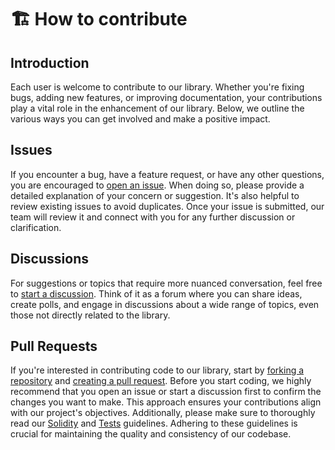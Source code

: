 # 🏗 How to contribute

## Introduction

Each user is welcome to contribute to our library. Whether you're fixing bugs, adding new features, or improving documentation, your contributions play a vital role in the enhancement of our library. Below, we outline the various ways you can get involved and make a positive impact.

## Issues

If you encounter a bug, have a feature request, or have any other questions, you are encouraged to [open an issue](https://github.com/dl-solarity/solidity-lib/issues/new/choose). When doing so, please provide a detailed explanation of your concern or suggestion. It's also helpful to review existing issues to avoid duplicates. Once your issue is submitted, our team will review it and connect with you for any further discussion or clarification.

## Discussions

For suggestions or topics that require more nuanced conversation, feel free to [start a discussion](https://github.com/orgs/dl-solarity/discussions/new/choose). Think of it as a forum where you can share ideas, create polls, and engage in discussions about a wide range of topics, even those not directly related to the library.

## Pull Requests

If you're interested in contributing code to our library, start by [forking a repository](https://github.com/dl-solarity/solidity-lib/fork) and [creating a pull request](https://github.com/dl-solarity/solidity-lib/compare). Before you start coding, we highly recommend that you open an issue or start a discussion first to confirm the changes you want to make. This approach ensures your contributions align with our project's objectives. Additionally, please make sure to thoroughly read our [Solidity](solidity) and [Tests](tests.md) guidelines. Adhering to these guidelines is crucial for maintaining the quality and consistency of our codebase.

